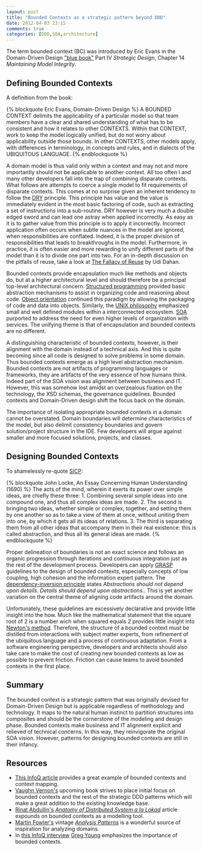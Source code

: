 ```yaml
---
layout: post
title: "Bounded Contexts as a strategic pattern beyond DDD"
date: 2012-04-03 23:15
comments: true
categories: [DDD,SOA,architecture]
---
```

The term bounded context (BC) was introduced by Eric Evans in the Domain-Driven Design ["blue book"](http://www.amazon.com/Domain-Driven-Design-Tackling-Complexity-Software/dp/0321125215/ref=sr_1_1?ie=UTF8&qid=1332969996&sr=8-1) Part IV *Strategic Design*, 
Chapter 14 *Maintaining Model Integrity*.

<!--more-->

## Defining Bounded Contexts

A definition from the book:

{% blockquote Eric Evans, Domain-Driven Design %}
A BOUNDED CONTEXT delimits the applicability of a particular model so that team members have a clear and shared understanding of 
what has to be consistent and how it relates to other CONTEXTS. Within that CONTEXT, work to keep the model logically unified, 
but do not worry about applicability outside those bounds. In other CONTEXTS, other models apply, with differences in terminology, 
in concepts and rules, and in dialects of the UBIQUITOUS LANGUAGE.
{% endblockquote %}

A domain model is thus valid only within a context and may not and more importantly should not be applicable to another context. All too often I and many other developers fall into the trap of combining disparate contexts. What follows are attempts to coerce a single model to fit requirements of disparate contexts. This comes at no surprise given an inherent tendency to follow the [DRY](http://en.wikipedia.org/wiki/Don't_repeat_yourself) principle. This principle has value and the value is immediately evident in the most basic factoring of code, such as extracting a set of instructions into a sub-routine. DRY however is very much a double edged sword and can lead one astray when applied incorrectly. As easy as it is to gather value from this principle is to apply it incorrectly. Incorrect application often occurs when subtle nuances in the model are ignored, when responsibilities are conflated. Indeed, it is the proper division of responsibilities that leads to breakthroughs in the model. Furthermore, in practice, it is often easier and more rewarding to unify different parts of the model than it is to divide one part into two. For an in-depth discussion on the pitfalls of reuse, take a look at [The Fallacy of Reuse](http://www.udidahan.com/2009/06/07/the-fallacy-of-reuse/) by Udi Dahan. 

Bounded contexts provide encapsulation much like methods and objects do, but at a higher architectural level and should therefore be a principal top-level architectural concern. [Structured programming](http://en.wikipedia.org/wiki/Structured_programming) provided basic abstraction mechanisms to assist in organizing code and reasoning about code. [Object orientation](http://en.wikipedia.org/wiki/Object-oriented_programming) continued this paradigm by allowing the packaging of code and data into objects. Similarly, the [UNIX philosophy](http://en.wikipedia.org/wiki/Unix_philosophy) emphasized small and well defined modules within a interconnected ecosystem. [SOA](http://en.wikipedia.org/wiki/Service-oriented_architecture) purported to address the need for even higher levels of organization with services. The unifying theme is that of encapsulation and bounded contexts are no different.

A distinguishing characteristic of bounded contexts, however, is their alignment with the domain instead of a technical axis. And this is quite becoming since all code is designed to solve problems in some domain. Thus bounded contexts emerge as a high level abstraction mechanism. Bounded contexts are not artifacts of programming languages or frameworks, they are artifacts of the very essence of how humans think. Indeed part of the SOA vision was alignment between business and IT. However, this was somehow lost amidst an overzealous fixation on the technology, the XSD schemas, the governance guidelines. Bounded contexts and Domain-Driven design shift the focus back on the domain.

The importance of isolating appropriate bounded contexts in a domain cannot be overstated. Domain boundaries will determine characteristics of the model, but also delimit consistency boundaries and govern solution/project structure in the IDE. Few developers will argue against smaller and more focused solutions, projects, and classes. 

## Designing Bounded Contexts

To shamelessly re-quote [SICP](http://mitpress.mit.edu/sicp/full-text/book/book.html):

{% blockquote John Locke, An Essay Concerning Human Understanding (1690) %}
The acts of the mind, wherein it exerts its power over simple ideas, are chiefly these three: 1. Combining several simple ideas into one compound one, and thus all complex ideas are made. 2. The second is bringing two ideas, whether simple or complex, together, and setting them by one another so as to take a view of them at once, without uniting them into one, by which it gets all its ideas of relations. 3. The third is separating them from all other ideas that accompany them in their real existence: this is called abstraction, and thus all its general ideas are made.
{% endblockquote %}

Proper delineation of boundaries is not an exact science and follows an organic progression through iterations and continuous integration just as the rest of the development process. Developers can apply [GRASP](http://en.wikipedia.org/wiki/GRASP_\(object-oriented_design\)) guidelines to the design of bounded contexts, especially concepts of low coupling, high cohesion and the information expert pattern. The [dependency-inversion principle](http://en.wikipedia.org/wiki/Dependency_inversion_principle) states *Abstractions should not depend upon details. Details should depend upon abstractions.*. This is yet another variation on the central theme of aligning code artifacts around the domain.

Unfortunately, these guidelines are excessively declarative and provide little insight into the how. Much like the mathematical statement that the square root of 2 is a number wich when squared equals 2 provides little insight into [Newton's method](http://en.wikipedia.org/wiki/Newton's_method). Therefore, the structure of a bounded context must be distilled from interactions with subject matter experts, from refinement of the ubiquitous language and a process of continuous adaptation. From a software engineering perspective, developers and architects should also take care to make the cost of creating new bounded contexts as low as possible to prevent friction. Friction can cause teams to avoid bounded contexts in the first place.

## Summary

The bounded context is a strategic pattern that was originally devised for Domain-Driven Design but is applicable regardless of methodology and technology. It maps to the natural human instinct to partition structures into composites and should be the cornerstone of the modeling and design phase. Bounded contexts make business and IT alignment explicit and relieved of technical concerns. In this way, they reinvigorate the original SOA vision. However, patterns for designing bounded contexts are still in their infancy.

## Resources

- [This InfoQ article](http://www.infoq.com/articles/ddd-contextmapping) provides a great example of bounded contexts and context mapping.
- [Vaughn Vernon's](https://twitter.com/vaughnvernon) upcoming book strives to place initial focus on bounded contexts and the rest of the strategic DDD patterns which will make a great addition to the existing knowledge base.
- [Rinat Abdullin's](https://twitter.com/abdullin) [_Anatomy of Distributed System a la Lokad_](http://abdullin.com/journal/2012/3/31/anatomy-of-distributed-system-a-la-lokad.html) article expounds on bounded contexts as a modelling tool.
- [Martin Fowler's](http://martinfowler.com/) vintage [_Analysis Patterns_](http://www.amazon.com/Analysis-Patterns-Reusable-Object-Models/dp/0201895420) is a wonderful source of inspiration for analyzing domains.
- In [this InfoQ interview](http://www.infoq.com/interviews/greg-young-ddd) [Greg Young](https://twitter.com/gregyoung) emphasizes the importance of bounded contexts.



